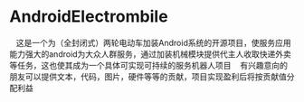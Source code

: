 # AndroidElectrombile
  
    这是一个为（全封闭式）两轮电动车加装Android系统的开源项目，使服务应用能力强大的android为大众人群服务，通过加装机械模块提供代主人收取快递外卖等任务，这也使其成为一个具体可实现可持续的服务机器人项目
    有兴趣意向的朋友可以提供文本，代码，图片，硬件等等的贡献，项目实现盈利后将按贡献值分配利益
    
